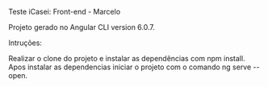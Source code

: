 Teste iCasei: Front-end  - Marcelo

Projeto gerado no Angular CLI version 6.0.7.

Intruções:

Realizar o clone do projeto e instalar as dependências com npm install.
Apos instalar as dependencias iniciar o projeto com o comando ng serve --open.
